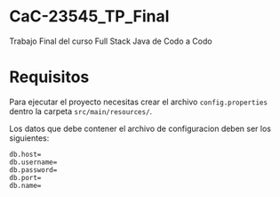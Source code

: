 # CaC-23545_TP_Final
Trabajo Final del curso Full Stack Java de Codo a Codo

# Requisitos
Para ejecutar el proyecto necesitas crear el archivo `config.properties` dentro la carpeta `src/main/resources/`.

Los datos que debe contener el archivo de configuracion deben ser los siguientes:

```config
db.host=
db.username=
db.password=
db.port=
db.name=
```